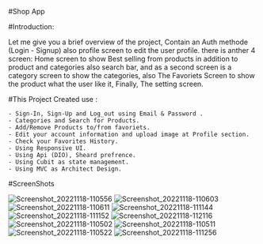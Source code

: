 #Shop App

#Introduction:

  Let me give you a brief overview of the project, 
  Contain an Auth methode (Login - Signup)  also profile screen to edit the user profile.
  there is anther 4 screen: Home screen to show Best selling from products  in addition to  product and categories also search bar,
  and as a second screen is a category screen to show the categories,
  also The Favoriets Screen to show the product what the user like it,
  Finally, The setting screen.

#This Project Created use :

    - Sign-In, Sign-Up and Log_out using Email & Password .
    - Categories and Search for Products.
    - Add/Remove Products to/from favoriets.
    - Edit your account information and upload image at Profile section.
    - Check your Favorites History.
    - Using Responsive UI.
    - Using Api (DIO), Sheard prefrence.
    - Using Cubit as state management.
    - Using MVC as Architect Design.
    
#ScreenShots

![Screenshot_20221118-110556](https://user-images.githubusercontent.com/109968682/202693829-2fa94080-3bb6-42ae-ad5d-52ce3c875bfd.jpg)
![Screenshot_20221118-110603](https://user-images.githubusercontent.com/109968682/202693862-ef423259-7d82-4fdd-9e21-583d06b40738.jpg)
![Screenshot_20221118-110611](https://user-images.githubusercontent.com/109968682/202693870-1018d5d7-af5f-42e3-b9e1-b4a0066dc316.jpg)
![Screenshot_20221118-111144](https://user-images.githubusercontent.com/109968682/202693915-e11f4147-5bee-4800-82c2-18103a9360ad.jpg)
![Screenshot_20221118-111152](https://user-images.githubusercontent.com/109968682/202693931-8ab303e9-b9ce-44df-a878-5f720118a7d3.jpg)
![Screenshot_20221118-112116](https://user-images.githubusercontent.com/109968682/202694189-5900d6e2-3ac4-4dac-b06b-4f1b966ff44e.jpg)
![Screenshot_20221118-110502](https://user-images.githubusercontent.com/109968682/202694211-7de2ba73-91f7-4b6d-8fc0-b48d7ef6c9dc.jpg)
![Screenshot_20221118-110511](https://user-images.githubusercontent.com/109968682/202694237-9c557465-b2ae-4171-a459-2bf923c0c526.jpg)
![Screenshot_20221118-110522](https://user-images.githubusercontent.com/109968682/202694325-b4701d5b-b3bb-4974-92be-c4ce7cbd6f5d.jpg)
![Screenshot_20221118-111256](https://user-images.githubusercontent.com/109968682/202694362-5d251052-322a-4190-bab3-bc573a665308.jpg)

